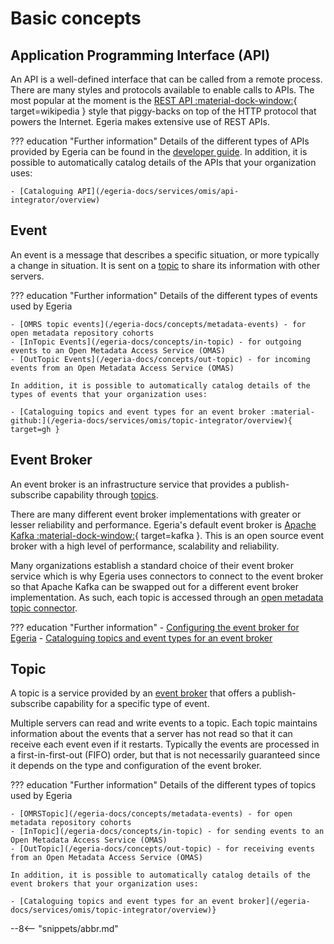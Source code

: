 <!-- SPDX-License-Identifier: CC-BY-4.0 -->
<!-- Copyright Contributors to the Egeria project. -->

# Basic concepts

## Application Programming Interface (API)

An API is a well-defined interface that can be called from a remote process.
There are many styles and protocols available to enable calls to APIs. The most popular at the moment is
the [REST API :material-dock-window:](https://en.wikipedia.org/wiki/Representational_state_transfer){ target=wikipedia }
style that piggy-backs on top of the HTTP protocol that powers the Internet. Egeria makes extensive use of REST APIs.

??? education "Further information"
    Details of the different types of APIs provided by Egeria can be found in the [developer guide](/egeria-docs/guides/developer/guide).
    In addition, it is possible to automatically catalog details of the APIs that your organization uses:
    
    - [Cataloguing API](/egeria-docs/services/omis/api-integrator/overview)

## Event

An event is a message that describes a specific situation, or more typically a change in situation.
It is sent on a [topic](#topic) to share its information with other servers.

??? education "Further information"
    Details of the different types of events used by Egeria

    - [OMRS topic events](/egeria-docs/concepts/metadata-events) - for open metadata repository cohorts
    - [InTopic Events](/egeria-docs/concepts/in-topic) - for outgoing events to an Open Metadata Access Service (OMAS)
    - [OutTopic Events](/egeria-docs/concepts/out-topic) - for incoming events from an Open Metadata Access Service (OMAS)

    In addition, it is possible to automatically catalog details of the types of events that your organization uses:
    
    - [Cataloguing topics and event types for an event broker :material-github:](/egeria-docs/services/omis/topic-integrator/overview){ target=gh }

## Event Broker

An event broker is an infrastructure service that provides a publish-subscribe capability
through [topics](#topic).

There are many different event broker implementations with greater or
lesser reliability and performance.
Egeria's default event broker is [Apache Kafka :material-dock-window:](https://kafka.apache.org/){ target=kafka }.
This is an open source event broker with a high level of performance, scalability and reliability.

Many organizations establish a standard choice of their event
broker service which is why Egeria uses connectors to connect to the event broker so that Apache Kafka can be swapped out
for a different event broker implementation.
As such, each topic is accessed through an
[open metadata topic connector](/egeria-docs/connectors/#open-metadata-topic-connectors).

??? education "Further information"
    - [Configuring the event broker for Egeria](/egeria-docs/concepts/event-bus)
    - [Cataloguing topics and event types for an event broker](/egeria-docs/services/omis/topic-integrator/overview)

## Topic

A topic is a service provided by an [event broker](#event-broker) that offers
a publish-subscribe capability for a specific type of event.

Multiple servers can read and write events to a topic.
Each topic maintains information about the events that a server has not read so that
it can receive each event even if it restarts.
Typically the events are processed in a first-in-first-out (FIFO)
order, but that is not necessarily guaranteed since it depends on the type and configuration of the event broker.

??? education "Further information"
    Details of the different types of topics used by Egeria

    - [OMRSTopic](/egeria-docs/concepts/metadata-events) - for open metadata repository cohorts
    - [InTopic](/egeria-docs/concepts/in-topic) - for sending events to an Open Metadata Access Service (OMAS)
    - [OutTopic](/egeria-docs/concepts/out-topic) - for receiving events from an Open Metadata Access Service (OMAS)

    In addition, it is possible to automatically catalog details of the event brokers that your organization uses:
    
    - [Cataloguing topics and event types for an event broker](/egeria-docs/services/omis/topic-integrator/overview)}

--8<-- "snippets/abbr.md"
